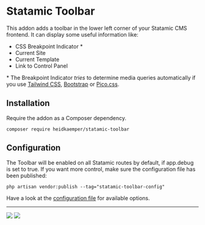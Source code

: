 <!-- statamic:hide -->

# Statamic Toolbar

<!-- /statamic:hide -->

This addon adds a toolbar in the lower left corner of your Statamic CMS frontend. It can display some useful information like:

- CSS Breakpoint Indicator \*
- Current Site
- Current Template
- Link to Control Panel

\* The Breakpoint Indicator *tries* to determine media queries automatically if you use [Tailwind CSS](https://tailwindcss.com/), [Bootstrap](https://getbootstrap.com/) or [Pico.css](https://picocss.com/).

## Installation

Require the addon as a Composer dependency.

```
composer require heidkaemper/statamic-toolbar
```

## Configuration

The Toolbar will be enabled on all Statamic routes by default, if app.debug is set to true.
If you want more control, make sure the configuration file has been published:

```
php artisan vendor:publish --tag="statamic-toolbar-config"
```

Have a look at the [configuration file](config/toolbar.php) for available options.

<!-- statamic:hide -->

---

<a href="https://statamic.com"><img src="https://img.shields.io/badge/Statamic-3.3+-FF269E?style=for-the-badge"></a>
<a href="https://packagist.org/packages/heidkaemper/statamic-toolbar"><img src="https://img.shields.io/packagist/v/heidkaemper/statamic-toolbar?style=for-the-badge"></a>

<!-- /statamic:hide -->
